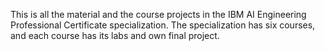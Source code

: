 This is all the material and the course projects in the IBM AI Engineering Professional Certificate specialization.
The specialization has six courses, and each course has its labs and own final project.
